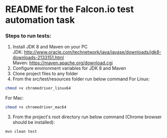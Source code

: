 # README for the Falcon.io test automation task

### Steps to run tests:

1) Install JDK 8 and Maven on your PC  
JDK: http://www.oracle.com/technetwork/java/javase/downloads/jdk8-downloads-2133151.html  
Maven: https://maven.apache.org/download.cgi  
2) Configure environment variables for JDK 8 and Maven
3) Clone project files to any folder
4) From the src/test/resources folder run below command
For Linux:
```bash
chmod +x chromedriver_linux64
```
For Mac:
```bash
chmod +x chromedriver_mac64
```
3) From the project's root directory run below command (Chrome browser should be installed):
```bash
mvn clean test
```
